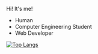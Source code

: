 Hi! It's me!

- Human
- Computer Engineering Student
- Web Developer


[![Top Langs](https://github-readme-stats.vercel.app/api/top-langs/?username=matheuspsantos&exclude_repo=matheuspsantos.github.io,if68x-c91&hide=html,php,css,markdown)](https://github.com/matheuspsantos/github-readme-stats)
